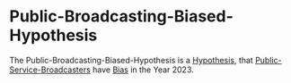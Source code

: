 # Public-Broadcasting-Biased-Hypothesis

The Public-Broadcasting-Biased-Hypothesis is a [Hypothesis](600028.md), that [Public-Service-Broadcasters](191000003.md) have [Bias](41010011.md) in the Year 2023.
